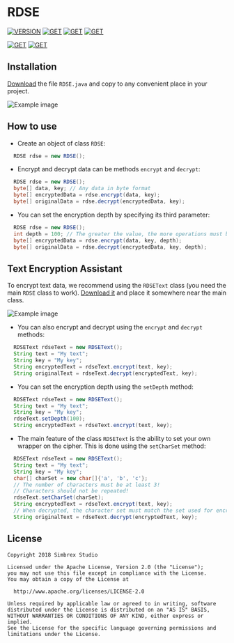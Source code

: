 # RDSE
[![VERSION](https://img.shields.io/badge/version-0.1_(experimental)-red.svg?longCache=true&style=for-the-badge)](https://github.com/SIMBREX/RDSE/releases) [![GET](https://img.shields.io/badge/-DOWLOAD-orange.svg?longCache=true&style=for-the-badge)](https://github.com/SIMBREX/RDSE/releases) [![GET](https://img.shields.io/badge/-Android%20App-yellow.svg?longCache=true&style=for-the-badge)](https://play.google.com/store/apps/details?id=com.simbrex.encryptit) [![GET](https://img.shields.io/badge/-Web%20Version-yellow.svg?longCache=true&style=for-the-badge)](https://rdse.simbrex.com)

[![GET](https://img.shields.io/badge/-JAVASCRIPT-brightgreen.svg?longCache=true&style=for-the-badge)](https://github.com/SIMBREX/RDSE/releases) [![GET](https://img.shields.io/badge/-PHP-blue.svg?longCache=true&style=for-the-badge)](https://github.com/SIMBREX/RDSE/releases)

## Installation
[Download](https://github.com/SIMBREX/RDSE/releases) the file `RDSE.java` and copy to any convenient place in your project.

![Example image](https://rdse.simbrex.com/src/github/install_1.png)

## How to use
* Create an object of class `RDSE`:
```java
  RDSE rdse = new RDSE();
```

* Encrypt and decrypt data can be methods `encrypt` and `decrypt`:
```java
  RDSE rdse = new RDSE();
  byte[] data, key; // Any data in byte format
  byte[] encryptedData = rdse.encrypt(data, key);
  byte[] originalData = rdse.decrypt(encryptedData, key);
```

* You can set the encryption depth by specifying its third parameter:

```java
  RDSE rdse = new RDSE();
  int depth = 100; // The greater the value, the more operations must be performed to decrypt.
  byte[] encryptedData = rdse.encrypt(data, key, depth);
  byte[] originalData = rdse.decrypt(encryptedData, key, depth);
```

## Text Encryption Assistant
To encrypt text data, we recommend using the `RDSEText` class (you need the main `RDSE` class to work). [Download it](https://github.com/SIMBREX/RDSE/releases) and place it somewhere near the main class.

![Example image](https://rdse.simbrex.com/src/github/install_2.png)

* You can also encrypt and decrypt using the `encrypt` and `decrypt` methods:

```java
  RDSEText rdseText = new RDSEText();
  String text = "My text";
  String key = "My key";
  String encryptedText = rdseText.encrypt(text, key);
  String originalText = rdseText.decrypt(encryptedText, key);
```

* You can set the encryption depth using the `setDepth` method:
```java
  RDSEText rdseText = new RDSEText();
  String text = "My text";
  String key = "My key";
  rdseText.setDepth(100);
  String encryptedText = rdseText.encrypt(text, key);
```

* The main feature of the class `RDSEText` is the ability to set your own wrapper on the cipher. This is done using the `setCharSet` method:
```java
  RDSEText rdseText = new RDSEText();
  String text = "My text";
  String key = "My key";
  char[] charSet = new char[]{'a', 'b', 'c'};
  // The number of characters must be at least 3!
  // Characters should not be repeated!
  rdseText.setCharSet(charSet);
  String encryptedText = rdseText.encrypt(text, key);
  // When decrypted, the character set must match the set used for encryption!
  String originalText = rdseText.decrypt(encryptedText, key);
```

## License
    Copyright 2018 Simbrex Studio
 
    Licensed under the Apache License, Version 2.0 (the "License");
    you may not use this file except in compliance with the License.
    You may obtain a copy of the License at
 
      http://www.apache.org/licenses/LICENSE-2.0
 
    Unless required by applicable law or agreed to in writing, software
    distributed under the License is distributed on an "AS IS" BASIS,
    WITHOUT WARRANTIES OR CONDITIONS OF ANY KIND, either express or implied.
    See the License for the specific language governing permissions and
    limitations under the License.
